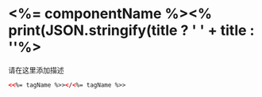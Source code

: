 # <%= componentName %><% print(JSON.stringify(title ? ' ' + title : ''%>

请在这里添加描述

``` html
<<%= tagName %>></<%= tagName %>>
```
